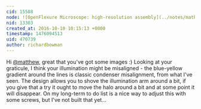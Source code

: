 ```yaml
---
cid: 15588
node: ![OpenFlexure Microscope: high-resolution assembly](../notes/mathew/07-21-2016/openflexure-microscope-high-resolution-assembly)
nid: 13303
created_at: 2016-10-10 10:15:13 +0000
timestamp: 1476094513
uid: 470739
author: richardbowman
---
```


Hi [@matthew](/profile/matthew), great that you've got some images :)  Looking at your graticule, I think your illumination might be misaligned - the blue-yellow gradient around the lines is classic condenser misalignment, from what I've seen.  The design allows you to shove the illumination arm around a bit, if you give that a try it ought to move the halo around a bit and at some point it will disappear.  On my long-term to do list is a nice way to adjust this with some screws, but I've not built that yet...
